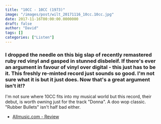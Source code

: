 ```yaml
---
title: "10CC - 10CC (1973)"
image: "/images/post/wilt_20171116_10cc.10cc.jpg"
date: 2017-11-16T00:00:00.0000000
draft: false
author: "David"
tags: []
categories: ["Listen"]
---
```

### I dropped the needle on this big slap of recently remastered ruby red vinyl and gasped in stunned disbeleif. If there's ever an argument in favour of vinyl over digital - this just has to be it. This freshly re-minted record just sounds so good. I'm not sure what it is but it just does. Now that's a great argument isn't it!?

 I'm not sure where 10CC fits into my musical world but this record, their debut, is worth owning just for the track "Donna". A doo wop classic. "Rubber Bullets" isn't half bad either.

-  [Allmusic.com - Review](https://www.allmusic.com/album/10cc-mw0000311059)